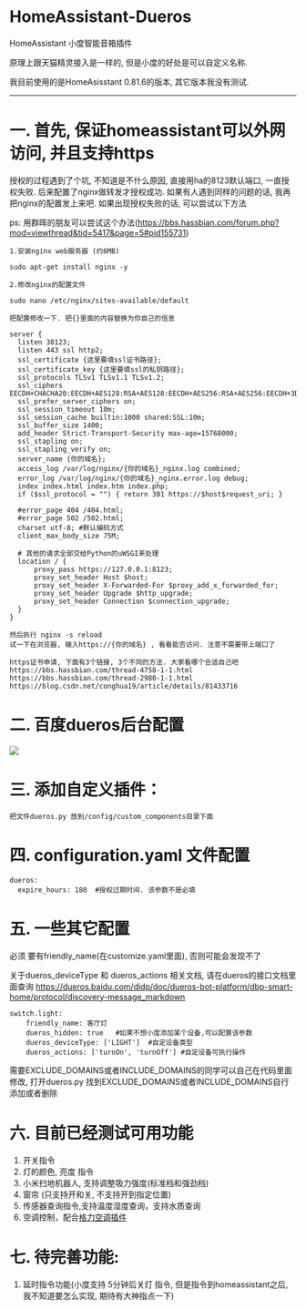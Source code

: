 # HomeAssistant-Dueros
HomeAssistant 小度智能音箱插件


原理上跟天猫精灵接入是一样的, 但是小度的好处是可以自定义名称.

我目前使用的是HomeAsisstant 0.81.6的版本, 其它版本我没有测试.

------------------------------------

一.  首先, 保证homeassistant可以外网访问,  并且支持https
====================================

授权的过程遇到了个坑, 不知道是不什么原因, 直接用ha的8123默认端口, 一直授权失败. 后来配置了nginx做转发才授权成功. 如果有人遇到同样的问题的话, 我再把nginx的配置发上来吧. 如果出现授权失败的话, 可以尝试以下方法

ps: 用群晖的朋友可以尝试这个办法(https://bbs.hassbian.com/forum.php?mod=viewthread&tid=5417&page=5#pid155731)

```
1.安装nginx web服务器 (约6MB)

sudo apt-get install nginx -y

2.修改nginx的配置文件

sudo nano /etc/nginx/sites-available/default

把配置修改一下. 把{}里面的内容替换为你自己的信息

server {
  listen 38123;
  listen 443 ssl http2;
  ssl_certificate {这里要填ssl证书路径};
  ssl_certificate_key {这里要填ssl的私钥路径};
  ssl_protocols TLSv1 TLSv1.1 TLSv1.2;
  ssl_ciphers EECDH+CHACHA20:EECDH+AES128:RSA+AES128:EECDH+AES256:RSA+AES256:EECDH+3DES:RSA+3DES:!MD5;
  ssl_prefer_server_ciphers on;
  ssl_session_timeout 10m;
  ssl_session_cache builtin:1000 shared:SSL:10m;
  ssl_buffer_size 1400;
  add_header Strict-Transport-Security max-age=15768000;
  ssl_stapling on;
  ssl_stapling_verify on;
  server_name {你的域名};
  access_log /var/log/nginx/{你的域名}_nginx.log combined;
  error_log /var/log/nginx/{你的域名}_nginx.error.log debug;
  index index.html index.htm index.php;
  if ($ssl_protocol = "") { return 301 https://$host$request_uri; }
  
  #error_page 404 /404.html;
  #error_page 502 /502.html;
  charset utf-8; #默认编码方式
  client_max_body_size 75M;

  # 其他的请求全部交给Python的uWSGI来处理
  location / {
      proxy_pass https://127.0.0.1:8123;
      proxy_set_header Host $host;
      proxy_set_header X-Forwarded-For $proxy_add_x_forwarded_for;
      proxy_set_header Upgrade $http_upgrade;
      proxy_set_header Connection $connection_upgrade;
  }
}

然后执行 nginx -s reload
试一下在浏览器, 输入https://{你的域名} , 看看能否访问. 注意不需要带上端口了
```

```
https证书申请, 下面有3个链接, 3个不同的方法. 大家看哪个合适自己吧
https://bbs.hassbian.com/thread-4758-1-1.html
https://bbs.hassbian.com/thread-2980-1-1.html
https://blog.csdn.net/conghua19/article/details/81433716
```


二. 百度dueros后台配置
====================================
![](https://github.com/zhkufish/homeassistant-dueros/raw/master/readme_pic1.png)


三. 添加自定义插件：
====================================
```
把文件dueros.py 放到/config/custom_components目录下面
```

四. configuration.yaml 文件配置
====================================
```
dueros:
  expire_hours: 180  #授权过期时间. 该参数不是必填
```

五. 一些其它配置
====================================
必须 要有friendly_name(在customize.yaml里面), 否则可能会发现不了

关于dueros_deviceType 和 dueros_actions 相关文档, 请在dueros的接口文档里面查询
https://dueros.baidu.com/didp/doc/dueros-bot-platform/dbp-smart-home/protocol/discovery-message_markdown
```
switch.light:  
    friendly_name: 客厅灯  
    dueros_hidden: true   #如果不想小度添加某个设备,可以配置该参数
    dueros_deviceType: ['LIGHT']  #自定设备类型
    dueros_actions: ['turnOn', 'turnOff'] #自定设备可执行操作
```

需要EXCLUDE_DOMAINS或者INCLUDE_DOMAINS的同学可以自己在代码里面修改, 打开dueros.py 找到EXCLUDE_DOMAINS或者INCLUDE_DOMAINS自行添加或者删除

六. 目前已经测试可用功能
====================================
1. 开关指令
2. 灯的颜色, 亮度 指令
3. 小米扫地机器人, 支持调整吸力强度(标准档和强劲档)
4. 窗帘 (只支持开和关, 不支持开到指定位置)
5. 传感器查询指令,支持温度湿度查询，支持水质查询
6. 空调控制，配合[格力空调插件](https://github.com/yongman/homeassistant-components/blob/master/climate/gree.py)

七. 待完善功能:
====================================
1. 延时指令功能(小度支持 5分钟后关灯 指令, 但是指令到homeassistant之后, 我不知道要怎么实现, 期待有大神指点一下)



